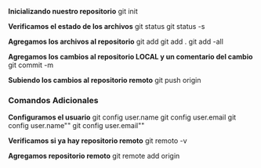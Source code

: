 **Inicializando nuestro repositorio**
git init 

**Verificamos el estado de los archivos**
git status
git status -s

**Agregamos los archivos al repositorio**
git add <nombrearchivo>
git add .
git add -all

**Agregamos los cambios al repositorio LOCAL y un comentario del cambio**
git commit -m <comentario>

**Subiendo los cambios al repositorio remoto**
git push origin <ramaprincipal>

### Comandos Adicionales
**Configuramos el usuario**
git config user.name
git config user.email
git config user.name"<usuariodegithub>"
git config user.email"<correodegithub>"

**Verificamos si ya hay repositorio remoto**
git remoto -v

**Agregamos repositorio remoto**
git remote add origin <enlacederepositorio>
